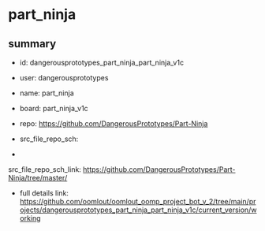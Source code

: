 # part_ninja
 
## summary 
* id: dangerousprototypes_part_ninja_part_ninja_v1c
* user: dangerousprototypes
* name: part_ninja
* board: part_ninja_v1c
* repo: https://github.com/DangerousPrototypes/Part-Ninja



* src_file_repo_sch: 
*
 src_file_repo_sch_link: https://github.com/DangerousPrototypes/Part-Ninja/tree/master/
* full details link: https://github.com/oomlout/oomlout_oomp_project_bot_v_2/tree/main/projects/dangerousprototypes_part_ninja_part_ninja_v1c/current_version/working  






